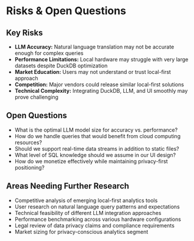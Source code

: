 # Risks & Open Questions

## Key Risks
- **LLM Accuracy:** Natural language translation may not be accurate enough for complex queries
- **Performance Limitations:** Local hardware may struggle with very large datasets despite DuckDB optimization
- **Market Education:** Users may not understand or trust local-first approach
- **Competition:** Major vendors could release similar local-first solutions
- **Technical Complexity:** Integrating DuckDB, LLM, and UI smoothly may prove challenging

## Open Questions
- What is the optimal LLM model size for accuracy vs. performance?
- How do we handle queries that would benefit from cloud computing resources?
- Should we support real-time data streams in addition to static files?
- What level of SQL knowledge should we assume in our UI design?
- How do we monetize effectively while maintaining privacy-first positioning?

## Areas Needing Further Research
- Competitive analysis of emerging local-first analytics tools
- User research on natural language query patterns and expectations
- Technical feasibility of different LLM integration approaches
- Performance benchmarking across various hardware configurations
- Legal review of data privacy claims and compliance requirements
- Market sizing for privacy-conscious analytics segment

